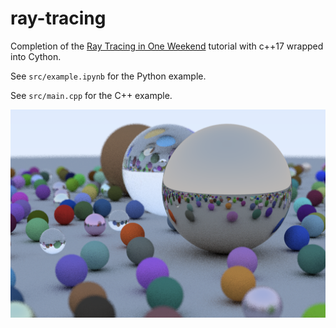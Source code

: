 # ray-tracing

Completion of the [Ray Tracing in One Weekend](https://raytracing.github.io/) tutorial with c++17
wrapped into Cython.

See `src/example.ipynb` for the Python example.

See `src/main.cpp` for the C++ example.

![Result](https://raw.githubusercontent.com/Oktosha/ray-tracing/master/res.png)
